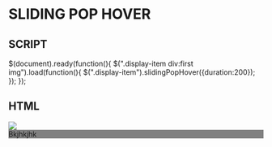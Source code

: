 SLIDING POP HOVER
=================

SCRIPT
------
$(document).ready(function(){
   $(".display-item div:first img").load(function(){
		$(".display-item").slidingPopHover({duration:200});
   });
});

HTML
----
<div class="display-item">
  <div>
	<img src="/Images/Capture52.PNG"></img>
  </div>
  <div style=" background-color:gray;">
	Bkjhkjhk
  </div>
</div>

